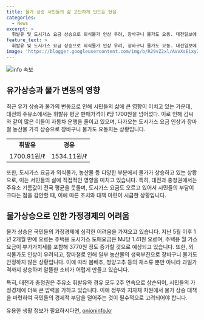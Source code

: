 ```yaml
---
title: 물가 상승 서민들의 삶 고단하게 만드는 현실
categories:
  - News
excerpt: >
  휘발유 및 도시가스 요금 상승으로 외식물가 인상 우려, 장바구니 물가도 요동. 대전일보에 따르면 대전 주유소의 휘발유 평균 판매가격이 1700원을 넘어섬. 그로인해 많은 사람들이 차 대신 대중교통을 이용하는 추세. 유류세 인하율이 반영된 기름값 올라, 도시가스 요금 인상과 장마철 농산물값 상승 등으로 물가는 들썩이고 있다. 7일 기준, 전국 주유소 휘발유 평균 판매가격 1700.91원, 경유 1534.11원. 대전, 충남, 충북, 세종의 평균 기름값이 올랐으며, 도시가스와 외식물가 인상 우려가 커지고 있다.
feature_text: >
  휘발유 및 도시가스 요금 상승으로 외식물가 인상 우려, 장바구니 물가도 요동. 대전일보에 따르면 대전 주유소의 휘발유 평균 판매가격이 1700원을 넘어섬. 그로인해 많은 사람들이 차 대신 대중교통을 이용하는 추세. 유류세 인하율이 반영된 기름값 올라, 도시가스 요금 인상과 장마철 농산물값 상승 등으로 물가는 들썩이고 있다. 7일 기준, 전국 주유소 휘발유 평균 판매가격 1700.91원, 경유 1534.11원. 대전, 충남, 충북, 세종의 평균 기름값이 올랐으며, 도시가스와 외식물가 인상 우려가 커지고 있다.
image: 'https://blogger.googleusercontent.com/img/b/R29vZ2xl/AVvXsEixyZcFfHzMRdzZMjFBmAUKJYCLCGyLL1o632UiGVXcaFdKo_bkvkuCioo0uUKlGfBVcT3P84aROyZIXSBEx3Aw5nCQ3pTgDom1WDC4m8eifvWiAmWEEVb4x6G_l8C0QH225ldMjyaFvpxGEBGNO37VmDTDMHGhJPq73UglMfDca1-0aw/s1600/blogspot.png'
---
```


<p><img src="https://blogger.googleusercontent.com/img/b/R29vZ2xl/AVvXsEixyZcFfHzMRdzZMjFBmAUKJYCLCGyLL1o632UiGVXcaFdKo_bkvkuCioo0uUKlGfBVcT3P84aROyZIXSBEx3Aw5nCQ3pTgDom1WDC4m8eifvWiAmWEEVb4x6G_l8C0QH225ldMjyaFvpxGEBGNO37VmDTDMHGhJPq73UglMfDca1-0aw/s1600/blogspot.png" alt="info 속보" /></p>

<h2 data-ke-size="size26">유가상승과 물가 변동의 영향</h2>

<p data-ke-size="size16">최근 유가 상승과 물가의 변동으로 인해 시민들의 삶에 큰 영향이 미치고 있는 가운데, 대전의 주유소에서는 휘발유 평균 판매가격이 ℓ당 1700원을 넘어섰다. 이로 인해 김씨와 같이 많은 이들이 자동차 운행을 줄이고 있으며, 다가오는 도시가스 요금 인상과 장마철 농산물 가격 상승으로 장바구니 물가도 요동치는 상황입니다.</p>

<table>
    <tr>
        <td style="text-align: center; height: 17px;"><b>휘발유</b></td>
        <td style="text-align: center; height: 17px;"><b>경유</b></td>
    </tr>
    <tr>
        <td style="text-align: center; height: 17px;">1700.91원/ℓ</td>
        <td style="text-align: center; height: 17px;">1534.11원/ℓ</td>
    </tr>
</table>

<p data-ke-size="size16">또한, 도시가스 요금과 외식물가, 농산물 등 다양한 부분에서 물가가 상승하고 있는 상황으로, 이는 서민들의 삶에 직접적인 영향을 미치고 있습니다. 특히, 대전과 충청권에서는 주유소 기름값이 전국 평균을 웃돌며, 도시가스 요금도 오르고 있어서 시민들의 부담이 크다는 점을 감안할 때, 이에 따른 조치와 대책 마련이 시급한 상황입니다.</p>

<h2 data-ke-size="size26">물가상승으로 인한 가정경제의 어려움</h2>

<p data-ke-size="size16">물가 상승은 국민들의 가정경제에 심각한 어려움을 가져오고 있습니다. 지난 5월 이후 1년 2개월 만에 오르는 주택용 도시가스 도매요금은 MJ당 1.41원 오르며, 주택용 월 가스요금이 부가가치세를 포함해 3770원 정도 증가할 것으로 예상되고 있습니다. 또한, 외식물가도 인상이 우려되고, 장마철로 인해 일부 농산물의 생육부진으로 장바구니 물가도 안정하지 않은 상황입니다. 이에 따라 봄배추, 청양고추 등의 채소류 뿐만 아니라 과일가격까지 상승하며 알뜰한 소비가 어렵게 만들고 있습니다.</p>

<p data-ke-size="size16">특히, 대전과 충청권은 주유소 휘발유와 경유 모두 2주 연속으로 상슨되어, 서민들의 가정경제에 더욱 큰 압력을 가하고 있습니다. 이에 정부와 지자체 차원에서 물가 상승 대책을 마련하여 국민들의 경제적 부담을 덜어주는 것이 필수적으로 고려되어야 합니다.</p>
유용한 생활 정보가 필요하시다면, <a href="https://onioninfo.kr" rel="dofollow">onioninfo.kr</a>


